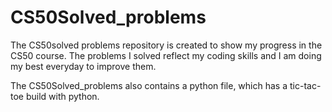 # CS50Solved_problems

The CS50solved problems repository is created to show my progress in the CS50 course. The problems I solved reflect my coding skills and I am doing my best everyday to improve them.

The CS50Solved_problems also contains a python file, which has a tic-tac-toe build with python.  
